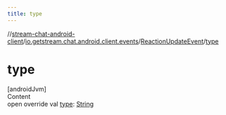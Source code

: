 ```yaml
---
title: type
---
```

//[stream-chat-android-client](../../../index.md)/[io.getstream.chat.android.client.events](../index.md)/[ReactionUpdateEvent](index.md)/[type](type.md)



# type  
[androidJvm]  
Content  
open override val [type](type.md): [String](https://kotlinlang.org/api/latest/jvm/stdlib/kotlin/-string/index.html)  



